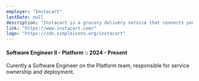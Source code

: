 ```yaml
---
employer: "Instacart"
lastDate: null
description: "Instacart is a grocery delivery service that connects you with local stores, delivering items directly to your doorstep."
link: "https://www.instacart.com/"
logo: "https://cdn.simpleicons.org/instacart"
---
```


#### Software Engineer II - Platform :: 2024 - Present

Curently a Software Engineer on the Platform team, responsible for service ownership and deployment.
